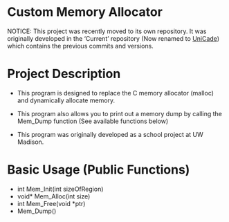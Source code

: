 # Custom Memory Allocator

NOTICE: This project was recently moved to its own repository. It was originally developed in the ‘Current’ repository (Now renamed to [UniCade](https://github.com/benlen10/UniCade)) which contains the previous commits and versions.  

# Project Description
- This program is designed to replace the C memory allocator (malloc) and dynamically allocate memory.
- This program also allows you to print out a memory dump by calling the Mem_Dump function (See available functions below)

- This program was originally developed as a school project at UW Madison.

# Basic Usage (Public Functions)
- int Mem_Init(int sizeOfRegion)
- void* Mem_Alloc(int size)
- int Mem_Free(void *ptr)
- Mem_Dump()